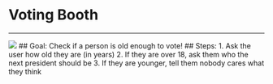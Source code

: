 
# Voting Booth
  <hr/>
  <img src="./images/vote.jpg"/>
## Goal:
   Check if a person is old enough to vote!
## Steps:
1. Ask the user how old they are (in years)
2. If they are over 18, ask them who the next president should be
3. If they are younger, tell them nobody cares what they think
  
 

